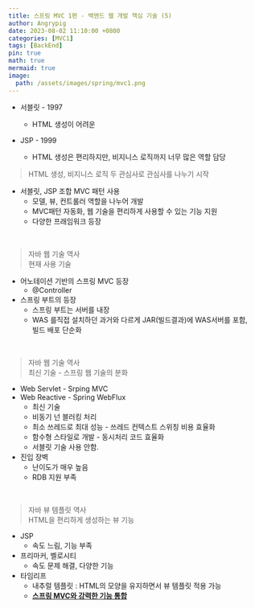 ```yaml
---
title: 스프링 MVC 1편 - 백엔드 웹 개발 핵심 기술 (5)
author: Angrypig
date: 2023-08-02 11:10:00 +0800
categories: [MVC1]
tags: [BackEnd]
pin: true
math: true
mermaid: true
image:
  path: /assets/images/spring/mvc1.png
---
```



- 서블릿 - 1997
  - HTML 생성이 어려운

- JSP - 1999
  - HTML 생성은 편리하지만, 비지니스 로직까지 너무 많은 역할 담당

> HTML 생성, 비지니스 로직 두 관심사로 관심사를 나누기 시작

- 서블릿, JSP 조합 MVC 패턴 사용  
  - 모델, 뷰, 컨트롤러 역할을 나누어 개발
  - MVC패턴 자동화, 웹 기술을 편리하게 사용할 수 있는 기능 지원
  - 다양한 프래임워크 등장

<br>

> 자바 웹 기술 역사<br>
> 현재 사용 기술

- 어노테이션 기반의 스프링 MVC 등장
  - @Controller
- 스프링 부트의 등장
  - 스프링 부트는 서버를 내장
  - WAS 를직접 설치하던 과거와 다르게 JAR(빌드결과)에 WAS서버를 포함,<br>
    빌드 배포 단순화

<br>

> 자바 웹 기술 역사<br>
> 최신 기술 - 스프링 웹 기술의 분화

- Web Servlet - Srping MVC
- Web Reactive - Spring WebFlux
  - 최신 기술
  - 비동기 넌 블러킹 처리
  - 최소 쓰레드로 최대 성능 - 쓰레드 컨텍스트 스위칭 비용 효율화
  - 함수형 스타일로 개발 - 동시처리 코드 효율화
  - 서블릿 기술 사용 안함.
- 진입 장벽
  - 난이도가 매우 높음
  - RDB 지원 부족

<br>

> 자바 뷰 템플릿 역사<br>
> HTML을 편리하게 생성하는 뷰 기능

- JSP 
  - 속도 느림, 기능 부족
- 프리마커, 벨로시티
  - 속도 문제 해결, 다양한 기능
- 타임리프
  - 내추럴 템플릿 : HTML의 모양을 유지하면서 뷰 템플릿 적용 가능
  - **<u>스프링 MVC와 강력한 기능 통합</u>**
  
  